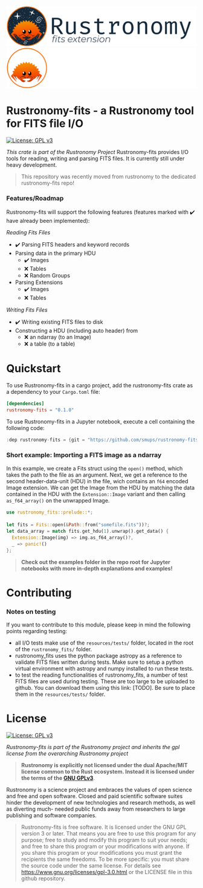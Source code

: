 ![rustronomy_dark_banner](https://github.com/smups/rustronomy/blob/main/logos/Rustronomy-fits_github_banner_dark.png?raw=true#gh-light-mode-only)
![rustronomy_light_banner](https://github.com/smups/rustronomy/blob/main/logos/Rustronomy-fits_github_banner_light.png#gh-dark-mode-only)

# Rustronomy-fits - a Rustronomy tool for FITS file I/O
[![License: GPL v3](https://img.shields.io/badge/License-GPLv3-blue.svg)](https://www.gnu.org/licenses/gpl-3.0)

_This crate is part of the Rustronomy Project_
Rustronomy-fits provides I/O tools for reading, writing and parsing FITS files. It is currently still under heavy development.

> This repository was recently moved from rustronomy to the dedicated
rustronomy-fits repo!

### Features/Roadmap
Rustronomy-fits will support the following features (features marked with ✔️ have already been implemented):

_Reading Fits Files_
- ✔️ Parsing FITS headers and keyword records
- Parsing data in the primary HDU
  - ✔️ Images
  - ❌ Tables
  - ❌ Random Groups
- Parsing Extensions
  - ✔️ Images
  - ❌ Tables
 
_Writing Fits Files_
- ✔️ Writing existing FITS files to disk
- Constructing a HDU (including auto header) from
  - ❌ an ndarray (to an Image)
  - ❌ a table (to a table)

# Quickstart
To use Rustronomy-fits in a cargo project, add the rustronomy-fits crate as a dependency to your `Cargo.toml` file:
```toml
[dependencies]
rustronomy-fits = "0.1.0"
```
To use Rustronomy-fits in a Jupyter notebook, execute a cell containing the following code:
```rust
:dep rustronomy-fits = {git = "https://github.com/smups/rustronomy-fits"}
```
### Short example: Importing a FITS image as a ndarray
In this example, we create a Fits struct using the `open()` method, which takes
the path to the file as an argument. Next, we get a reference to the second
header-data-unit (HDU) in the file, wich contains an `f64` encoded Image
extension. We can get the Image from the HDU by matching the data contained in
the HDU with the `Extension::Image` variant and then calling `as_f64_array()` on
the unwrapped Image.
```rust
use rustronomy_fits::prelude::*;

let fits = Fits::open(&Path::from("somefile.fits"))?;
let data_array = match fits.get_hdu(1).unwrap().get_data() {
  Extension::Image(img) => img.as_f64_array()?,
  _ => panic!()
}; 
```
>**Check out the examples folder in the repo root for Jupyter notebooks with more
in-depth explanations and examples!**

# Contributing
### Notes on testing
If you want to contribute to this module, please keep in mind the following points regarding testing:
- all I/O tests make use of the `resources/tests/` folder, located in the root of the `rustronomy_fits/` folder.
- rustronomy_fits uses the python package astropy as a reference to validate FITS files written during tests. Make sure to setup a python virtual environment with astropy and numpy installed to run these tests.
- to test the reading functionalities of rustronomy_fits, a number of test FITS files are used during testing. These are too large to be uploaded to github. You can download them using this link: [TODO]. Be sure to place them in the `resources/tests/` folder.

# License
[![License: GPL v3](https://img.shields.io/badge/License-GPLv3-blue.svg)](https://www.gnu.org/licenses/gpl-3.0)

_Rustronomy-fits is part of the Rustronomy project and inherits the gpl license
from the overarching Rustronomy project_

>**Rustronomy is explicitly not licensed under the dual
Apache/MIT license common to the Rust ecosystem. Instead it is licensed under
the terms of the [GNU GPLv3](https://www.gnu.org/licenses/gpl-3.0.html)**.

Rustronomy is a science project and embraces the values of open science and free
and open software. Closed and paid scientific software suites hinder the
development of new technologies and research methods, as well as diverting much-
needed public funds away from researchers to large publishing and software
companies.

>Rustronomy-fits is free software.
It is licensed under the GNU GPL version 3 or later.
That means you are free to use this program for any purpose;
free to study and modify this program to suit your needs;
and free to share this program or your modifications with anyone.
If you share this program or your modifications
you must grant the recipients the same freedoms.
To be more specific: you must share the source code under the same license. For details see https://www.gnu.org/licenses/gpl-3.0.html or the LICENSE file in this
github repository.
